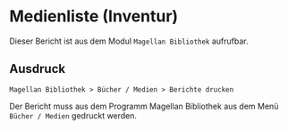 ﻿# Medienliste (Inventur)

Dieser Bericht ist aus dem Modul `Magellan Bibliothek` aufrufbar.

## Ausdruck

`Magellan Bibliothek > Bücher / Medien > Berichte drucken`

Der Bericht muss aus dem Programm Magellan Bibliothek aus dem Menü `Bücher / Medien` gedruckt werden.
